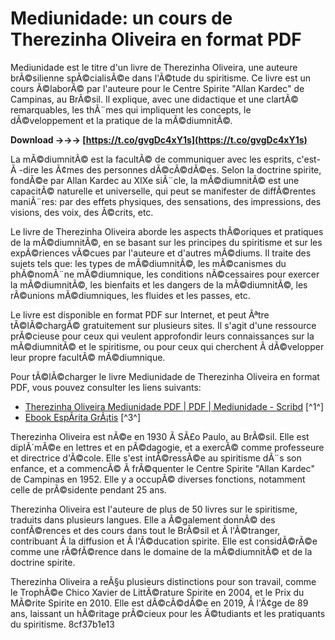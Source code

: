 
 
# Mediunidade: un cours de Therezinha Oliveira en format PDF
 
Mediunidade est le titre d'un livre de Therezinha Oliveira, une auteure brÃ©silienne spÃ©cialisÃ©e dans l'Ã©tude du spiritisme. Ce livre est un cours Ã©laborÃ© par l'auteure pour le Centre Spirite "Allan Kardec" de Campinas, au BrÃ©sil. Il explique, avec une didactique et une clartÃ© remarquables, les thÃ¨mes qui impliquent les concepts, le dÃ©veloppement et la pratique de la mÃ©diumnitÃ©.
 
**Download →→→ [https://t.co/gvgDc4xY1s](https://t.co/gvgDc4xY1s)**


 
La mÃ©diumnitÃ© est la facultÃ© de communiquer avec les esprits, c'est-Ã -dire les Ã¢mes des personnes dÃ©cÃ©dÃ©es. Selon la doctrine spirite, fondÃ©e par Allan Kardec au XIXe siÃ¨cle, la mÃ©diumnitÃ© est une capacitÃ© naturelle et universelle, qui peut se manifester de diffÃ©rentes maniÃ¨res: par des effets physiques, des sensations, des impressions, des visions, des voix, des Ã©crits, etc.
 
Le livre de Therezinha Oliveira aborde les aspects thÃ©oriques et pratiques de la mÃ©diumnitÃ©, en se basant sur les principes du spiritisme et sur les expÃ©riences vÃ©cues par l'auteure et d'autres mÃ©diums. Il traite des sujets tels que: les types de mÃ©diumnitÃ©, les mÃ©canismes du phÃ©nomÃ¨ne mÃ©diumnique, les conditions nÃ©cessaires pour exercer la mÃ©diumnitÃ©, les bienfaits et les dangers de la mÃ©diumnitÃ©, les rÃ©unions mÃ©diumniques, les fluides et les passes, etc.
 
Le livre est disponible en format PDF sur Internet, et peut Ãªtre tÃ©lÃ©chargÃ© gratuitement sur plusieurs sites. Il s'agit d'une ressource prÃ©cieuse pour ceux qui veulent approfondir leurs connaissances sur la mÃ©diumnitÃ© et le spiritisme, ou pour ceux qui cherchent Ã  dÃ©velopper leur propre facultÃ© mÃ©diumnique.
 
Pour tÃ©lÃ©charger le livre Mediunidade de Therezinha Oliveira en format PDF, vous pouvez consulter les liens suivants:
 
- [Therezinha Oliveira Mediunidade PDF | PDF | Mediunidade - Scribd](https://pt.scribd.com/document/476432957/Therezinha-Oliveira-Mediunidade-pdf) [^1^]
- [Ebook EspÃ­rita GrÃ¡tis](https://ebookespirita.org/Na%20Luz%20da%20Mediunidade%20%28Therezinha%20Oliveira%29.pdf) [^3^]

Therezinha Oliveira est nÃ©e en 1930 Ã  SÃ£o Paulo, au BrÃ©sil. Elle est diplÃ´mÃ©e en lettres et en pÃ©dagogie, et a exercÃ© comme professeure et directrice d'Ã©cole. Elle s'est intÃ©ressÃ©e au spiritisme dÃ¨s son enfance, et a commencÃ© Ã  frÃ©quenter le Centre Spirite "Allan Kardec" de Campinas en 1952. Elle y a occupÃ© diverses fonctions, notamment celle de prÃ©sidente pendant 25 ans.
 
Therezinha Oliveira est l'auteure de plus de 50 livres sur le spiritisme, traduits dans plusieurs langues. Elle a Ã©galement donnÃ© des confÃ©rences et des cours dans tout le BrÃ©sil et Ã  l'Ã©tranger, contribuant Ã  la diffusion et Ã  l'Ã©ducation spirite. Elle est considÃ©rÃ©e comme une rÃ©fÃ©rence dans le domaine de la mÃ©diumnitÃ© et de la doctrine spirite.
 
Therezinha Oliveira a reÃ§u plusieurs distinctions pour son travail, comme le TrophÃ©e Chico Xavier de LittÃ©rature Spirite en 2004, et le Prix du MÃ©rite Spirite en 2010. Elle est dÃ©cÃ©dÃ©e en 2019, Ã  l'Ã¢ge de 89 ans, laissant un hÃ©ritage prÃ©cieux pour les Ã©tudiants et les pratiquants du spiritisme.
 8cf37b1e13
 
